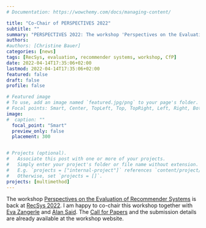 ```yaml
---
# Documentation: https://wowchemy.com/docs/managing-content/

title: "Co-Chair of PERSPECTIVES 2022"
subtitle: ""
summary: "PERSPECTIVES 2022: The workshop 'Perspectives on the Evaluation of Recommender Systems' is back at RecSys 2022."
authors: 
#authors: [Christine Bauer]
categories: [news]
tags: [RecSys, evaluation, recommender systems, workshop, CfP]
date: 2022-04-14T17:35:06+02:00
lastmod: 2022-04-14T17:35:06+02:00
featured: false
draft: false
profile: false

# Featured image
# To use, add an image named `featured.jpg/png` to your page's folder.
# Focal points: Smart, Center, TopLeft, Top, TopRight, Left, Right, BottomLeft, Bottom, BottomRight.
image:
#  caption: ""
  focal_point: "Smart"
  preview_only: false
  placement: 300


# Projects (optional).
#   Associate this post with one or more of your projects.
#   Simply enter your project's folder or file name without extension.
#   E.g. `projects = ["internal-project"]` references `content/project/deep-learning/index.md`.
#   Otherwise, set `projects = []`.
projects: [multimethod]
---
```


The workshop [Perspectives on the Evaluation of Recommender Systems](https://perspectives-ws.github.io/2022/) is back at [RecSys 2022](https://recsys.acm.org/recsys22/). I am happy to co-chair this workshop together with [Eva Zangerle](https://evazangerle.at) and [Alan Said](https://www.alansaid.com). The [Call for Papers](https://perspectives-ws.github.io/2022/#cfp) and the submission details are already available at the workshop website.